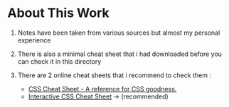 # About This Work

1. Notes have been taken from various sources but almost my personal experience
2. There is also a minimal cheat sheet that i had downloaded before you can check it  in this directory
3. There are 2 online cheat sheets that i recommend to check them :

   - [CSS Cheat Sheet - A reference for CSS goodness.](https://adam-marsden.co.uk/css-cheat-sheet)
   - [Interactive CSS Cheat Sheet](https://htmlcheatsheet.com/css/) -> (recommended)
